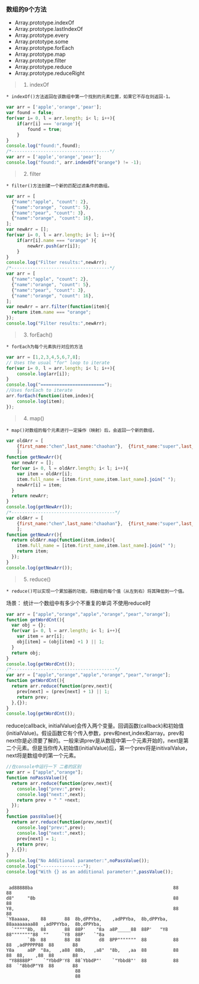 ### 数组的9个方法
- Array.prototype.indexOf
- Array.prototype.lastIndexOf
- Array.prototype.every
- Array.prototype.some
- Array.prototype.forEach
- Array.prototype.map
- Array.prototype.filter
- Array.prototype.reduce
- Array.prototype.reduceRight
   
>  1) indexOf  
                                 
    * indexOf()方法返回在该数组中第一个找到的元素位置，如果它不存在则返回-1。
```js
var arr = ['apple','orange','pear'];
var found = false;
for(var i= 0, l = arr.length; i< l; i++){
    if(arr[i] === 'orange'){
        found = true;
    }
}
console.log("found:",found);
/*-------------------------------------*/
var arr = ['apple','orange','pear'];
console.log("found:", arr.indexOf("orange") != -1);
```
>  2) filter     
                                              
    * filter()方法创建一个新的匹配过滤条件的数组。
```js
var arr = [
  {"name":"apple", "count": 2},
  {"name":"orange", "count": 5},
  {"name":"pear", "count": 3},
  {"name":"orange", "count": 16},
];  
var newArr = [];
for(var i= 0, l = arr.length; i< l; i++){
    if(arr[i].name === "orange" ){
        newArr.push(arr[i]);
    }
}
console.log("Filter results:",newArr);
/*-------------------------------------*/
var arr = [
  {"name":"apple", "count": 2},
  {"name":"orange", "count": 5},
  {"name":"pear", "count": 3},
  {"name":"orange", "count": 16},
]; 
var newArr = arr.filter(function(item){
  return item.name === "orange";
});
console.log("Filter results:",newArr);        
```   
> 3) forEach()    
                        
    * forEach为每个元素执行对应的方法
```js
var arr = [1,2,3,4,5,6,7,8];
// Uses the usual "for" loop to iterate
for(var i= 0, l = arr.length; i< l; i++){
    console.log(arr[i]);
}
console.log("========================");
//Uses forEach to iterate
arr.forEach(function(item,index){
    console.log(item);
});
```
> 4) map()   

    * map()对数组的每个元素进行一定操作（映射）后，会返回一个新的数组，
```js
var oldArr = [
    {first_name:"chen",last_name:"chaohan"},  {first_name:"super",last_name:"han"}
    ];
function getNewArr(){
  var newArr = [];
  for(var i= 0, l = oldArr.length; i< l; i++){
    var item = oldArr[i];
    item.full_name = [item.first_name,item.last_name].join(" ");
    newArr[i] = item;
  }
  return newArr;
}
console.log(getNewArr());
/*---------------------------------------*/
var oldArr = [
    {first_name:"chen",last_name:"chaohan"},  {first_name:"super",last_name:"han"}
    ];
function getNewArr(){  
  return oldArr.map(function(item,index){
    item.full_name = [item.first_name,item.last_name].join(" ");
    return item;
  });
}
console.log(getNewArr());
```

> 5) reduce()

    * reduce()可以实现一个累加器的功能，将数组的每个值（从左到右）将其降低到一个值。

场景： 统计一个数组中有多少个不重复的单词
不使用reduce时
```js
var arr = ["apple","orange","apple","orange","pear","orange"];
function getWordCnt(){
  var obj = {};
  for(var i= 0, l = arr.length; i< l; i++){
    var item = arr[i];
    obj[item] = (obj[item] +1 ) || 1;
  }
  return obj;
}
console.log(getWordCnt());
/*---------------------------------------*/
var arr = ["apple","orange","apple","orange","pear","orange"];
function getWordCnt(){
  return arr.reduce(function(prev,next){
    prev[next] = (prev[next] + 1) || 1;
    return prev;
  },{});
}
console.log(getWordCnt());
```
reduce(callback, initialValue)会传入两个变量。回调函数(callback)和初始值(initialValue)。假设函数它有个传入参数，prev和next,index和array。prev和next你是必须要了解的。一般来讲prev是从数组中第一个元素开始的，next是第二个元素。但是当你传入初始值(initialValue)后，第一个prev将是initivalValue，next将是数组中的第一个元素。

```js
//在console中运行一下 二者的区别
var arr = ["apple","orange"];
function noPassValue(){
  return arr.reduce(function(prev,next){
    console.log("prev:",prev);
    console.log("next:",next);
    return prev + " " +next;
  });
}
function passValue(){
  return arr.reduce(function(prev,next){
    console.log("prev:",prev);
    console.log("next:",next);
    prev[next] = 1;
    return prev;
  },{});
}
console.log("No Additional parameter:",noPassValue());
console.log("----------------");
console.log("With {} as an additional parameter:",passValue());
```

```
                                                                                                      
 ad88888ba                                                     88        88                           
d8"     "8b                                                    88        88                           
Y8,                                                            88        88                           
`Y8aaaaa,    88       88  8b,dPPYba,    ,adPPYba,  8b,dPPYba,  88aaaaaaaa88  ,adPPYYba,  8b,dPPYba,   
  `"""""8b,  88       88  88P'    "8a  a8P_____88  88P'   "Y8  88""""""""88  ""     `Y8  88P'   `"8a  
        `8b  88       88  88       d8  8PP"""""""  88          88        88  ,adPPPPP88  88       88  
Y8a     a8P  "8a,   ,a88  88b,   ,a8"  "8b,   ,aa  88          88        88  88,    ,88  88       88  
 "Y88888P"    `"YbbdP'Y8  88`YbbdP"'    `"Ybbd8"'  88          88        88  `"8bbdP"Y8  88       88  
                          88                                                                          
                          88                                                                          
```
